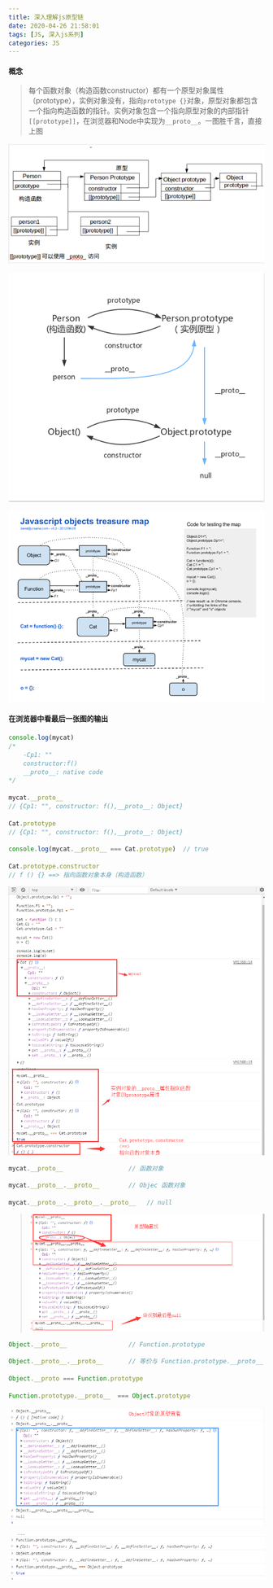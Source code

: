 ```yaml
---
title: 深入理解js原型链
date: 2020-04-26 21:58:01
tags: [JS, 深入js系列]
categories: JS
---
```


#### 概念
> 每个函数对象（构造函数constructor）都有一个原型对象属性（prototype），实例对象没有，指向`prototype {}`对象，原型对象都包含一个指向构造函数的指针。实例对象包含一个指向原型对象的内部指针`[[prototype]]`，在浏览器和Node中实现为`__proto__`。一图胜千言，直接上图

<!--more-->

![原型链1](https://raw.githubusercontent.com/QiqiM/yato-GitNote/master/20200214105542-image.png)

![原型链2](https://raw.githubusercontent.com/QiqiM/yato-GitNote/master/20200428104203-image.png)

![原型链3--经典宝藏](https://raw.githubusercontent.com/QiqiM/yato-GitNote/master/20200309115309-image.png)

#### 在浏览器中看最后一张图的输出

```js
console.log(mycat)
/*
	-Cp1: ""
	constructor:f()
	__proto__: native code
*/

mycat.__proto__
// {Cp1: "", constructor: f(),__proto__: Object}

Cat.prototype
// {Cp1: "", constructor: f(),__proto__: Object}

console.log(mycat.__proto__ === Cat.prototype)  // true

Cat.prototype.constructor
// f () {} ==> 指向函数对象本身（构造函数）
```
![__proto__和prototype关系](https://raw.githubusercontent.com/QiqiM/yato-GitNote/master/20200428112245-image.png)

```js
mycat.__proto__                  // 函数对象

mycat.__proto__.__proto__        // Objec 函数对象

mycat.__proto__.__proto__.__proto__   // null
```


> ![__proto__和prototype关系](https://raw.githubusercontent.com/QiqiM/yato-GitNote/master/20200428113148-image.png)

```js
Object.__proto__                 // Function.prototype 

Object.__proto__.__proto__       // 等价与 Function.prototype.__proto__ 

Object.__proto === Function.prototype 

Function.prototype.__proto__  === Object.prototype
```
![Object原型查看](https://raw.githubusercontent.com/QiqiM/yato-GitNote/master/20200428114152-image.png)

![Object原型查看](https://raw.githubusercontent.com/QiqiM/yato-GitNote/master/20200428114655-image.png)

